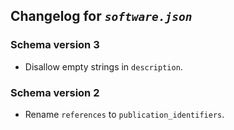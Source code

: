 ## Changelog for *`software.json`*

### Schema version 3

* Disallow empty strings in `description`.

### Schema version 2

* Rename `references` to `publication_identifiers`.
